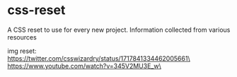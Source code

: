 # css-reset
A CSS reset to use for every new project. Information collected from various resources


img reset:\
https://twitter.com/csswizardry/status/1717841334462005661\
https://www.youtube.com/watch?v=345V2MU3E_w\
